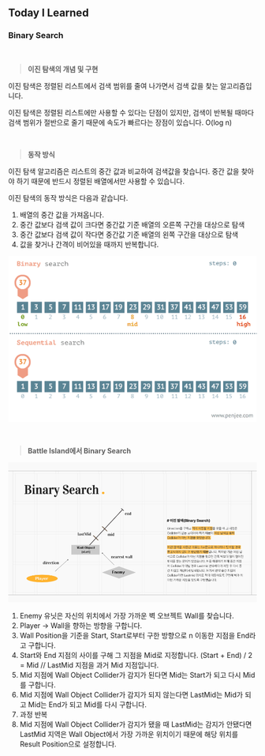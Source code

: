 ## Today I Learned

### **Binary Search**

<br>

> **이진 탐색의 개념 및 구현**

이진 탐색은 정렬된 리스트에서 검색 범위를 줄여 나가면서 검색 값을 찾는 알고리즘입니다.

이진 탐색은 정렬된 리스트에만 사용할 수 있다는 단점이 있지만, 검색이 반복될 때마다 검색 범위가 절반으로 줄기 때문에 속도가 빠르다는 장점이 있습니다. O(log n)

<br>

> **동작 방식**

이진 탐색 알고리즘은 리스트의 중간 값과 비교하여 검색값을 찾습니다. 중간 값을 찾아야 하기 때문에 반드시 정렬된 배열에서만 사용할 수 있습니다.

이진 탐색의 동작 방식은 다음과 같습니다.

1. 배열의 중간 값을 가져옵니다.
2. 중간 값보다 검색 값이 크다면 중간값 기준 배열의 오른쪽 구간을 대상으로 탐색
3. 중간 값보다 검색 값이 작다면 중간값 기준 배열의 왼쪽 구간을 대상으로 탐색
4. 값을 찾거나 간격이 비어있을 때까지 반복합니다.

![alt text](BinarySearch.gif)

<br>

> **Battle Island에서 Binary Search**

![alt text](BattleIsland_BinarySearch.png)

1. Enemy 유닛은 자신의 위치에서 가장 가까운 벽 오브젝트 Wall를 찾습니다.
2. Player → Wall을 향하는 방향을 구합니다.
3. Wall Position을 기준을 Start, Start로부터 구한 방향으로 n 이동한 지점을 End라고 구합니다.
4. Start와 End 지점의 사이를 구해 그 지점을 Mid로 지정합니다. (Start + End) / 2 = Mid // LastMid 지점을 과거 Mid 지점입니다.
5. Mid 지점에 Wall Object Collider가 감지가 된다면 Mid는 Start가 되고 다시 Mid를 구합니다.
6. Mid 지점에 Wall Object Collider가 감지가 되지 않는다면 LastMid는 Mid가 되고 Mid는 End가 되고 Mid를 다시 구합니다.
7. 과정 반복
8. Mid 지점에 Wall Object Collider가 감지가 됐을 때 LastMid는 감지가 안됐다면 LastMid 지역은 Wall Object에서 가장 가까운 위치이기 때문에 해당 위치를 Result Position으로 설정합니다.
